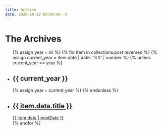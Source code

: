 ```yaml
---
title: Archive
date: 2020-10-12 00:00:00 -5
---
```


# The Archives

<ul>
{% assign year = nil %}
{% for item in collections.post reversed %}
{% assign current_year = item.date | date: '%Y' | number %}
{% unless current_year == year %}
<li class="year"><h2>{{ current_year }}</h2></li>
{% assign year = current_year %}
{% endunless %}
<li class="post">
  <a href="{{ item.url | url }}">
    <h2>{{ item.data.title }}</h2>
    <time datetime>{{ item.date | postDate }}</time>
  </a>
</li>
{% endfor %}
</ul>
